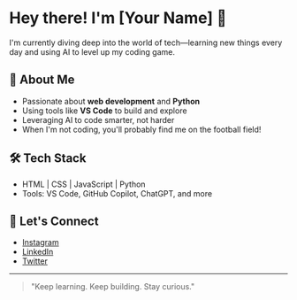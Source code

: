 # Hey there! I'm [Your Name] 👋

I'm currently diving deep into the world of tech—learning new things every day and using AI to level up my coding game.

## 🚀 About Me
- Passionate about **web development** and **Python**
- Using tools like **VS Code** to build and explore
- Leveraging AI to code smarter, not harder
- When I'm not coding, you'll probably find me on the football field!

## 🛠 Tech Stack
- HTML | CSS | JavaScript | Python
- Tools: VS Code, GitHub Copilot, ChatGPT, and more

## 📲 Let's Connect
- [Instagram](https://instagram.com/yourusername)
- [LinkedIn](https://linkedin.com/in/yourusername)
- [Twitter](https://twitter.com/yourusername)

---

> "Keep learning. Keep building. Stay curious."